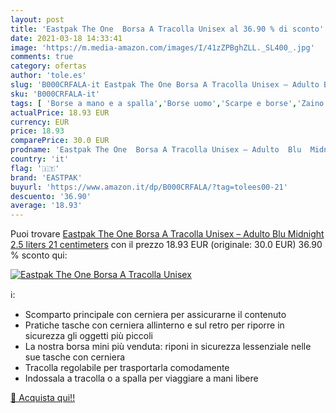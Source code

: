 ```yaml
---
layout: post
title: 'Eastpak The One  Borsa A Tracolla Unisex al 36.90 % di sconto'
date: 2021-03-18 14:33:41
image: 'https://m.media-amazon.com/images/I/41zZPBghZLL._SL400_.jpg'
comments: true
category: ofertas
author: 'tole.es'
slug: 'B000CRFALA-it Eastpak The One Borsa A Tracolla Unisex – Adulto Blu...'
sku: 'B000CRFALA-it'
tags: [ 'Borse a mano e a spalla','Borse uomo','Scarpe e borse','Zaino monospalla da uomo','eastpak', ]
actualPrice: 18.93 EUR
currency: EUR
price: 18.93
comparePrice: 30.0 EUR
prodname: 'Eastpak The One  Borsa A Tracolla Unisex – Adulto  Blu  Midnight   2.5 liters  21 centimeters'
country: 'it'
flag: '🇮🇹'
brand: 'EASTPAK'
buyurl: 'https://www.amazon.it/dp/B000CRFALA/?tag=tolees00-21'
descuento: '36.90'
average: '18.93'
---
```


Puoi trovare [Eastpak The One  Borsa A Tracolla Unisex – Adulto  Blu  Midnight   2.5 liters  21 centimeters](https://www.amazon.it/dp/B000CRFALA/?tag=tolees00-21) con il prezzo 18.93 EUR (originale: 30.0 EUR) 36.90 % sconto qui:

[![Eastpak The One  Borsa A Tracolla Unisex](https://m.media-amazon.com/images/I/41zZPBghZLL._SL400_.jpg)](https://www.amazon.it/dp/B000CRFALA/?tag=tolees00-21)

ℹ️:

- Scomparto principale con cerniera per assicurarne il contenuto
- Pratiche tasche con cerniera allinterno e sul retro per riporre in sicurezza gli oggetti più piccoli
- La nostra borsa mini più venduta: riponi in sicurezza lessenziale nelle sue tasche con cerniera
- Tracolla regolabile per trasportarla comodamente
- Indossala a tracolla o a spalla per viaggiare a mani libere

[🛒 Acquista qui!!](https://www.amazon.it/dp/B000CRFALA/?tag=tolees00-21)
